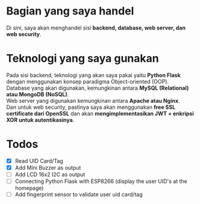 # Bagian yang saya handel
<p>Di sini, saya akan menghandel sisi <strong>backend, database, web server, dan web security</strong>.</p>

# Teknologi yang saya gunakan
<p>Pada sisi backend, teknologi yang akan saya pakai yaitu <strong>Python Flask</strong> dengan menggunakan konsep paradigma Object-oriented (OOP).<br>
   Database yang akan digunakan, kemungkinan antara <strong>MySQL (Relational) atau MongoDB (NoSQL)</strong>.<br>
   Web server yang digunakan kemungkinan antara <strong>Apache atau Nginx</strong>.<br>
   Dan untuk web security, pastinya saya akan menggunakan <strong>free SSL certificate dari OpenSSL</strong> dan akan <strong>mengimplementasikan JWT + enkripsi XOR untuk autentikasinya</strong>.</p>

# Todos
- [X] Read UID Card/Tag
- [X] Add Mini Buzzer as output
- [ ] Add LCD 16x2 I2C as output
- [ ] Connecting Python Flask with ESP8266 (display the user UID's at the homepage)
- [ ] Add fingerprint sensor to validate user uid card/tag
